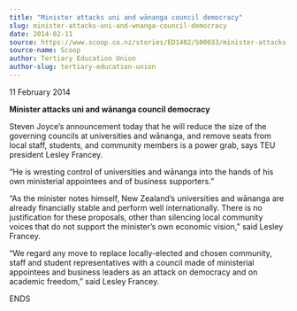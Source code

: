 ```yaml
---
title: "Minister attacks uni and wānanga council democracy"
slug: minister-attacks-uni-and-wnanga-council-democracy
date: 2014-02-11
source: https://www.scoop.co.nz/stories/ED1402/S00033/minister-attacks-uni-and-wananga-council-democracy.htm
source-name: Scoop
author: Tertiary Education Union
author-slug: tertiary-education-union
---
```


<p>11 February 2014</p>

<p><b>Minister attacks uni and wānanga
council democracy</b></p>

<p>Steven Joyce’s announcement today
that he will reduce the size of the governing councils at
universities and wānanga, and remove seats from local
staff, students, and community members is a power grab, says
TEU president Lesley Francey.</p>

<p>“He is wresting control of
universities and wānanga into the hands of his own
ministerial appointees and of business
supporters.”</p>

<p>“As the minister notes himself, New
Zealand’s universities and wānanga are already
financially stable and perform well internationally. There
is no justification for these proposals, other than
silencing local community voices that do not support the
minister’s own economic vision,” said Lesley
Francey.</p>

<p>“We regard any move to replace locally-elected
and chosen community, staff and student representatives with
a council made of ministerial appointees and business
leaders as an attack on democracy and on academic
freedom,” said Lesley
Francey.</p>

<p>ENDS<p>

<p></p>
